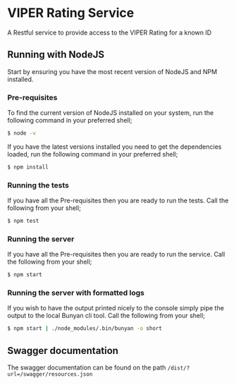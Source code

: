 # VIPER Rating Service
A Restful service to provide access to the VIPER Rating for a known ID

## Running with NodeJS
Start by ensuring you have the most recent version of NodeJS and NPM installed.

### Pre-requisites
To find the current version of NodeJS installed on your system, run the following command in your preferred shell;

```bash
$ node -v
```

If you have the latest versions installed you need to get the dependencies loaded, run the following command in your preferred shell;

```bash
$ npm install
```

### Running the tests
If you have all the Pre-requisites then you are ready to run the tests. Call the following from your shell;

```bash
$ npm test
```

### Running the server
If you have all the Pre-requisites then you are ready to run the service. Call the following from your shell;

```bash
$ npm start
```

### Running the server with formatted logs
If you wish to have the output printed nicely to the console simply pipe the output to the local Bunyan cli tool. Call the following from your shell;

```bash
$ npm start | ./node_modules/.bin/bunyan -o short
```

## Swagger documentation
The swagger documentation can be found on the path ```/dist/?url=/swagger/resources.json```
